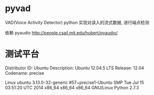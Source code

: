 pyvad
=====

VAD(Voice Activity Detector)  python 实现对读入的流式数据, 进行端点检测

依赖
pyaudio
http://people.csail.mit.edu/hubert/pyaudio/


测试平台
=======

Distributor ID:	Ubuntu
Description:	Ubuntu 12.04.5 LTS
Release:	12.04
Codename:	precise

Linux ubuntu 3.13.0-32-generic #57~precise1-Ubuntu SMP Tue Jul 15 03:51:20 UTC 2014 x86_64 x86_64 x86_64 GNU/Linux
Python 2.7.3

